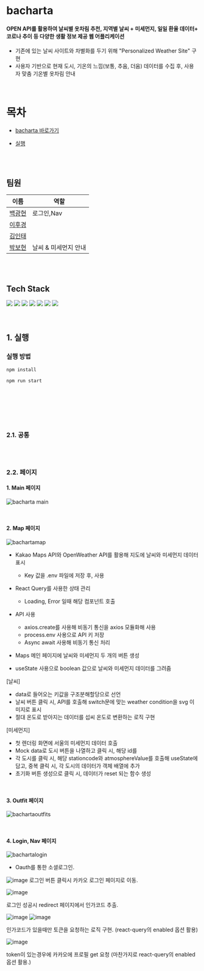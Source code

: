 # bacharta

#### OPEN API를 활용하여 날씨별 옷차림 추천, 지역별 날씨 + 미세먼지, 일일 환율 데이터+ 코로나 추이 등 다양한 생활 정보 제공 웹 어플리케이션

- 기존에 있는 날씨 사이트와 차별화를 두기 위해 "Personalized Weather Site" 구현
- 사용자 기반으로 현재 도시, 기온의 느낌(보통, 추움, 더움) 데이터를 수집 후, 사용자 맞춤 기온별 옷차림 안내

<br/>

# 목차

- [bacharta 바로가기](https://bacharta.netlify.app/)

- [실행](#1-실행)

<br/>
<br/>

## 팀원

| 이름                                  | 역할                 |
| ------------------------------------- | -------------------- |
| [백광현](https://github.com/rmawogns) | 로그인,Nav           |
| [이후경](https://github.com/ch4md0m)  |                      |
| [김인태](https://github.com/jiye-7)   |                      |
| [박보현](https://github.com/EEOOOO)   | 날씨 & 미세먼지 안내 |

<br/>
<br/>

## Tech Stack

<div>
    <img src="https://img.shields.io/badge/React-61DAFB?style=for-the-badge&logo=react&logoColor=white">
    <img src="https://img.shields.io/badge/JavaScript-F7DF1E?style=for-the-badge&logo=JavaScript&logoColor=white">
    <img src="https://img.shields.io/badge/typescript-3178C6?style=for-the-badge&logo=typescript&logoColor=black">
    <img src="https://img.shields.io/badge/styled components-DB7093?style=for-the-badge&logo=styled-components&logoColor=white">
     <img src="https://img.shields.io/badge/css3-1572B6?style=for-the-badge&logo=css3&logoColor=white">
     <img src="https://img.shields.io/badge/React Query-FF4154?style=for-the-badge&logo=ReactQuery&logoColor=white">
      <img src="https://img.shields.io/badge/Chart.js-FF6384?style=for-the-badge&logo=Chart.js&logoColor=white">
     
</div>

<br/>
<br/>
 
## 1. 실행
### 실행 방법

```sh
npm install

npm run start
```

<br/>

<!-- ### 데모 링크

[🚀 데모링크 바로가기]() -->

<br/>
<br/>

<br/>
<br/>

### 2.1. 공통

<br/>
<br/>

### 2.2. 페이지

#### 1. Main 페이지

![bacharta main](https://user-images.githubusercontent.com/97820540/203570039-9494dc28-8ff4-4865-a4a4-f83e8a96e19e.gif)

<br/>

#### 2. Map 페이지

![bachartamap](https://user-images.githubusercontent.com/97820540/203570271-c5ffc816-988e-43a1-acfd-0b0af090587a.gif)

- Kakao Maps API와 OpenWeather API를 활용해 지도에 날씨와 미세먼지 데이터 표시

  - Key 값을 .env 파일에 저장 후, 사용

- React Query를 사용한 상태 관리

  - Loading, Error 일때 해당 컴포넌트 호출

- API 사용

  - axios.create를 사용해 비동기 통신을 axios 모듈화해 사용
  - process.env 사용으로 API 키 저장
  - Async await 사용해 비동기 통신 처리

- Maps 메인 페이지에 날씨와 미세먼지 두 개의 버튼 생성
- useState 사용으로 boolean 값으로 날씨와 미세먼지 데이터를 그려줌

[날씨]

- data로 들어오는 키값을 구조분해할당으로 선언
- 날씨 버튼 클릭 시, API를 호출해 switch문에 맞는 weather condition을 svg 이미지로 표시
- 절대 온도로 받아지는 데이터를 섭씨 온도로 변환하는 로직 구현

[미세먼지]

- 첫 렌더링 화면에 서울의 미세먼지 데이터 호출
- Mock data로 도시 버튼을 나열하고 클릭 시, 해당 id를
- 각 도시를 클릭 시, 해당 stationcode와 atmosphereValue를 호출해 useState에 담고, 중복 클릭 시, 각 도시의 데이터가 객체 배열에 추가
- 초기화 버튼 생성으로 클릭 시, 데이터가 reset 되는 함수 생성

<br/>

#### 3. Outfit 페이지

![bachartaoutfits](https://user-images.githubusercontent.com/97820540/203570404-8a28439f-c38e-42c8-953b-31048f7374bc.gif)

<br/>

#### 4. Login, Nav 페이지

![bachartalogin](https://user-images.githubusercontent.com/97820540/203570552-8f03da9f-f8ea-4d67-acce-eb641d939af2.gif)

- Oauth를 통한 소셜로그인.

![image](https://user-images.githubusercontent.com/97820540/197142154-f48bc93b-2523-45ca-b91d-6fd7c687405c.png)
로그인 버튼 클릭시 카카오 로그인 페이지로 이동.

![image](https://user-images.githubusercontent.com/97820540/197142000-499a9cca-1f9c-46cb-9993-7a86b0abb1d4.png)

로그인 성공시 redirect 페이지에서 인가코드 추출.

![image](https://user-images.githubusercontent.com/97820540/197142411-e25c4d41-eeab-48dd-9715-4890ac7fd3f9.png)
![image](https://user-images.githubusercontent.com/97820540/197142537-94637541-fad8-4952-b623-a0cd101c481c.png)

인가코드가 있을때만 토큰을 요청하는 로직 구현. (react-query의 enabled 옵션 활용)

![image](https://user-images.githubusercontent.com/97820540/197143017-a0b0df03-41f5-4cd6-bcf9-527c62ab962a.png)

token이 있는경우에 카카오에 프로필 get 요청 (마찬가지로 react-query의 enabled 옵션 활용.)

<br/>
